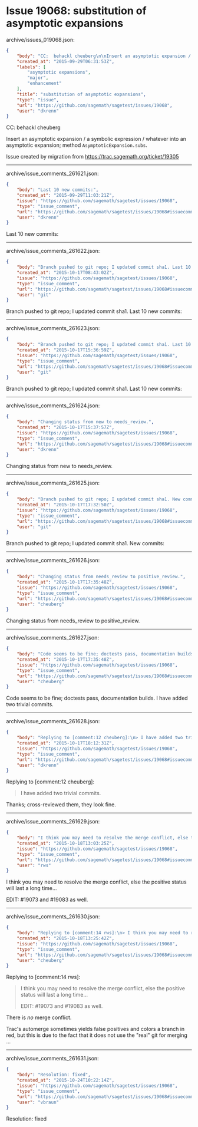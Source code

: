 # Issue 19068: substitution of asymptotic expansions

archive/issues_019068.json:
```json
{
    "body": "CC:  behackl cheuberg\n\nInsert an asymptotic expansion / a symbolic expression / whatever into an asymptotic expansion; method `AsymptoticExpansion.subs`.\n\nIssue created by migration from https://trac.sagemath.org/ticket/19305\n\n",
    "created_at": "2015-09-29T06:31:53Z",
    "labels": [
        "asymptotic expansions",
        "major",
        "enhancement"
    ],
    "title": "substitution of asymptotic expansions",
    "type": "issue",
    "url": "https://github.com/sagemath/sagetest/issues/19068",
    "user": "dkrenn"
}
```
CC:  behackl cheuberg

Insert an asymptotic expansion / a symbolic expression / whatever into an asymptotic expansion; method `AsymptoticExpansion.subs`.

Issue created by migration from https://trac.sagemath.org/ticket/19305





---

archive/issue_comments_261621.json:
```json
{
    "body": "Last 10 new commits:",
    "created_at": "2015-09-29T11:03:21Z",
    "issue": "https://github.com/sagemath/sagetest/issues/19068",
    "type": "issue_comment",
    "url": "https://github.com/sagemath/sagetest/issues/19068#issuecomment-261621",
    "user": "dkrenn"
}
```

Last 10 new commits:



---

archive/issue_comments_261622.json:
```json
{
    "body": "Branch pushed to git repo; I updated commit sha1. Last 10 new commits:",
    "created_at": "2015-10-17T08:43:02Z",
    "issue": "https://github.com/sagemath/sagetest/issues/19068",
    "type": "issue_comment",
    "url": "https://github.com/sagemath/sagetest/issues/19068#issuecomment-261622",
    "user": "git"
}
```

Branch pushed to git repo; I updated commit sha1. Last 10 new commits:



---

archive/issue_comments_261623.json:
```json
{
    "body": "Branch pushed to git repo; I updated commit sha1. Last 10 new commits:",
    "created_at": "2015-10-17T15:36:59Z",
    "issue": "https://github.com/sagemath/sagetest/issues/19068",
    "type": "issue_comment",
    "url": "https://github.com/sagemath/sagetest/issues/19068#issuecomment-261623",
    "user": "git"
}
```

Branch pushed to git repo; I updated commit sha1. Last 10 new commits:



---

archive/issue_comments_261624.json:
```json
{
    "body": "Changing status from new to needs_review.",
    "created_at": "2015-10-17T15:37:57Z",
    "issue": "https://github.com/sagemath/sagetest/issues/19068",
    "type": "issue_comment",
    "url": "https://github.com/sagemath/sagetest/issues/19068#issuecomment-261624",
    "user": "dkrenn"
}
```

Changing status from new to needs_review.



---

archive/issue_comments_261625.json:
```json
{
    "body": "Branch pushed to git repo; I updated commit sha1. New commits:",
    "created_at": "2015-10-17T17:32:50Z",
    "issue": "https://github.com/sagemath/sagetest/issues/19068",
    "type": "issue_comment",
    "url": "https://github.com/sagemath/sagetest/issues/19068#issuecomment-261625",
    "user": "git"
}
```

Branch pushed to git repo; I updated commit sha1. New commits:



---

archive/issue_comments_261626.json:
```json
{
    "body": "Changing status from needs_review to positive_review.",
    "created_at": "2015-10-17T17:35:48Z",
    "issue": "https://github.com/sagemath/sagetest/issues/19068",
    "type": "issue_comment",
    "url": "https://github.com/sagemath/sagetest/issues/19068#issuecomment-261626",
    "user": "cheuberg"
}
```

Changing status from needs_review to positive_review.



---

archive/issue_comments_261627.json:
```json
{
    "body": "Code seems to be fine; doctests pass, documentation builds.\nI have added two trivial commits.",
    "created_at": "2015-10-17T17:35:48Z",
    "issue": "https://github.com/sagemath/sagetest/issues/19068",
    "type": "issue_comment",
    "url": "https://github.com/sagemath/sagetest/issues/19068#issuecomment-261627",
    "user": "cheuberg"
}
```

Code seems to be fine; doctests pass, documentation builds.
I have added two trivial commits.



---

archive/issue_comments_261628.json:
```json
{
    "body": "Replying to [comment:12 cheuberg]:\n> I have added two trivial commits. \n\nThanks; cross-reviewed them, they look fine.",
    "created_at": "2015-10-17T18:12:31Z",
    "issue": "https://github.com/sagemath/sagetest/issues/19068",
    "type": "issue_comment",
    "url": "https://github.com/sagemath/sagetest/issues/19068#issuecomment-261628",
    "user": "dkrenn"
}
```

Replying to [comment:12 cheuberg]:
> I have added two trivial commits. 

Thanks; cross-reviewed them, they look fine.



---

archive/issue_comments_261629.json:
```json
{
    "body": "I think you may need to resolve the merge conflict, else the positive status will last a long time...\n\nEDIT: #19073 and #19083 as well.",
    "created_at": "2015-10-18T13:03:25Z",
    "issue": "https://github.com/sagemath/sagetest/issues/19068",
    "type": "issue_comment",
    "url": "https://github.com/sagemath/sagetest/issues/19068#issuecomment-261629",
    "user": "rws"
}
```

I think you may need to resolve the merge conflict, else the positive status will last a long time...

EDIT: #19073 and #19083 as well.



---

archive/issue_comments_261630.json:
```json
{
    "body": "Replying to [comment:14 rws]:\n> I think you may need to resolve the merge conflict, else the positive status will last a long time...\n> \n> EDIT: #19073 and #19083 as well.\n\nThere is *no* merge conflict.\n\nTrac's automerge sometimes yields false positives and colors a branch in red, but this is due to the fact that it does not use the \"real\" git for merging ...",
    "created_at": "2015-10-18T13:25:42Z",
    "issue": "https://github.com/sagemath/sagetest/issues/19068",
    "type": "issue_comment",
    "url": "https://github.com/sagemath/sagetest/issues/19068#issuecomment-261630",
    "user": "cheuberg"
}
```

Replying to [comment:14 rws]:
> I think you may need to resolve the merge conflict, else the positive status will last a long time...
> 
> EDIT: #19073 and #19083 as well.

There is *no* merge conflict.

Trac's automerge sometimes yields false positives and colors a branch in red, but this is due to the fact that it does not use the "real" git for merging ...



---

archive/issue_comments_261631.json:
```json
{
    "body": "Resolution: fixed",
    "created_at": "2015-10-24T10:22:14Z",
    "issue": "https://github.com/sagemath/sagetest/issues/19068",
    "type": "issue_comment",
    "url": "https://github.com/sagemath/sagetest/issues/19068#issuecomment-261631",
    "user": "vbraun"
}
```

Resolution: fixed
